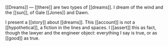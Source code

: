 [[Dreams]] — [[there]] are two types of [[dreams]]. I dream of the wind and the [[sun]], of Gale [[Jones]] and Dawn.

I present a [[story]] about [[dreams]]. This [[account]] is not a [[hypothetical]], a fiction in the lines and spaces. I [[assert]] this as fact, though the lawyer and the engineer object: everything I say is true, or as [[good]] as true. 